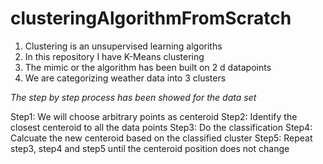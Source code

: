 # clusteringAlgorithmFromScratch

1. Clustering is an unsupervised learning algoriths
2. In this repository I have K-Means clustering
3. The mimic or the algorithm has been built on 2 d datapoints
4. We are categorizing weather data into 3 clusters

*The step by step process has been showed for the data set*

Step1: We will choose arbitrary points as centeroid
Step2: Identify the closest centeroid to all the data points
Step3: Do the classification
Step4: Calcuate the new centeroid based on the classified cluster
Step5: Repeat step3, step4 and step5 until the centeroid position does not change
